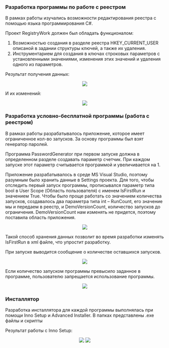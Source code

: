 ### Разработка программы по работе с реестром
В рамках работы изучались возможности редактирования реестра с помощью языка программирования C#.

Проект RegistryWork  должен был обладать функционалом:
1. Возможностью создания в разделе реестра HKEY_CURRENT_USER описаной в задании структуры ключей, а также их удаления.
2. Инструментарием для создания в ключах строковых параметров с установленными значениями, изменения этих значений и удаления одного из параметров.

Результат получения данных:
<p align="center"><img src="https://sun9-81.userapi.com/s/v1/if2/F-WKMa7LAiYWwf46ulHkdacs9RC7hYQlpmSZ530bPj-IRMsvZ9FXfwoT8WgJFT9Dd2IIq3uNMuuytENIQ9ypGOh2.jpg?size=642x422&quality=96&type=album"/> </p>
И их изменений:
<p align="center"><img src="https://sun9-42.userapi.com/s/v1/if2/yRHUbmMn3NfQM8FM14FwiAw0RyR_SK7LRdRxYH8eTW0NL_VooPkIUQwHwVmPEjos7aSQ5UtXFd7hrU8msWZseCMH.jpg?size=610x403&quality=96&type=album"/> </p>

### Разработка условно-бесплатной программы (работа с реестром)
В рамках работы разрабатывалось приложение, которое имеет ограниченное кол-во запусков. За основу программы был взят генератор паролей.

Программа PasswordGenerator при первом запуске должна в определенном разделе создавать параметр счетчик. При каждом запуске этот параметр считывается программой и увеличивается на 1. 

Приложение разрабатывалось в среде MS Visual Studio, поэтому разумным было хранить данные в Settings проекта. Для того, чтобы отследить первый запуск программы, прописывался параметр типа bool в User Scope (Область пользователя) с именем IsFirstRun и значением True. Чтобы было проще работать со значением количества запусков, создавалось два параметра типа int – RunCount, его значение мы и передаем в реестр, и DemoVersionCount, количество запусков до ограничения. DemoVersionCount нам изменять не придется, поэтому поставила область приложения.

<p align="center"><img src="https://sun9-53.userapi.com/s/v1/if2/0N21T6TBS8O1koONmfvM0Ybh069nPq5bL8SsOSX8Rzedq9QuQO0szKWaxibOOfzN2sdrRKmC5jzTq4tevdC3S_X-.jpg?size=355x116&quality=96&type=album"/> </p>

Такой способ хранения данных позволит во время разработки изменять IsFirstRun в xml файле, что упростит разработку.

При запуске выводится сообщение о количестве оставшихся запусков.

<p align="center"><img src="https://sun9-27.userapi.com/s/v1/if2/3m29Pl5oDpyns-7bFehR7MVo5AgKDJ2_2GsJm2gc94IhlNvtOtCrg3a9YYZMTTFaSxEXwfkvZ-wZXQisAWgIdVmb.jpg?size=246x246&quality=96&type=album"/> </p>

Если количество запуском программы превысило заданное в программе, пользователю запрещается использование программы.

<p align="center"><img src="https://sun9-85.userapi.com/s/v1/if2/bV2rx7y2D0PUo6trSTLdAb8-x6lRc0vePGbBCmlIq1t6Z2Ca1Iqbp_MuKDgX9ixuMT7wrthiilWCBCpnDoWjAD95.jpg?size=362x323&quality=96&type=album"/> </p>

### Инсталлятор
Разработка инсталлятора для каждой программы выполнялась при помощи Inno Setup и Advanced Installer. В папках представлены .exe файлы и скрипты 

Результат работы с Inno Setup:
<p align="center">
<img src="https://sun9-36.userapi.com/s/v1/if2/jTbwa_E3hFHhy3P6xTeSr4MZb6u9Y4CFzfsh_ihp0qtl6Qya54E9N15O3pMiWSRTIDVfs_JJzXPeMvWZlnohwBw_.jpg?size=231x97&quality=96&type=album"/> 
<img src="https://sun9-81.userapi.com/s/v1/if2/ng2RLIKFVkvGaFMUYm8niac2ElsxfKZK0_CqD8yrWCQ3EbcTa9CIKe6w7SaEBpzIhFLWi4mqHpSH9E9C237lKY4f.jpg?size=228x95&quality=96&type=album"/> 
</p>
